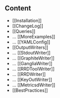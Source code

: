 ## Content

* [[Installation]]
* [[ChangeLog]]
* [[Queries]]
* ... [[MoreExamples]]
* ... [[YAMLConfig]]
* [[OutputWriters]]
* ... [[StdoutWriter]]
* ... [[GraphiteWriter]]
* ... [[GangliaWriter]]
* ... [[RRDToolWriter]]
* ... [[RRDWriter]]
* ... [[KeyOutWriter]]
* ... [[MetricsdWriter]]
* [[BestPractices]]
